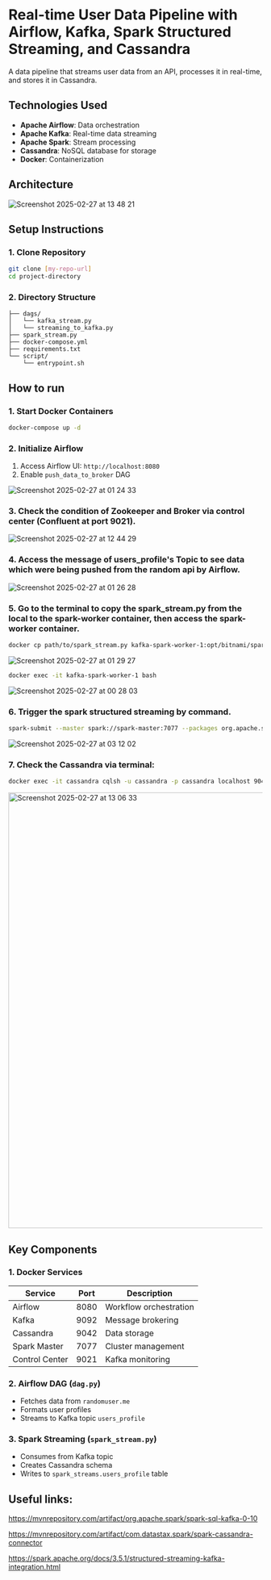 
# Real-time User Data Pipeline with Airflow, Kafka, Spark Structured Streaming, and Cassandra

A data pipeline that streams user data from an API, processes it in real-time, and stores it in Cassandra.

## Technologies Used
- **Apache Airflow**: Data orchestration
- **Apache Kafka**: Real-time data streaming
- **Apache Spark**: Stream processing
- **Cassandra**: NoSQL database for storage
- **Docker**: Containerization

## Architecture


![Screenshot 2025-02-27 at 13 48 21](https://github.com/user-attachments/assets/c426cabc-b537-4995-a55e-d2a219dd13e1)



## Setup Instructions

### 1. Clone Repository
```bash
git clone [my-repo-url]
cd project-directory
```

### 2. Directory Structure
```plaintext
├── dags/
│   └── kafka_stream.py
│   └── streaming_to_kafka.py
├── spark_stream.py
├── docker-compose.yml
├── requirements.txt
└── script/
    └── entrypoint.sh
```
## How to run

### 1. Start Docker Containers
```bash
docker-compose up -d
```

### 2. Initialize Airflow
1. Access Airflow UI: `http://localhost:8080`
2. Enable `push_data_to_broker` DAG

![Screenshot 2025-02-27 at 01 24 33](https://github.com/user-attachments/assets/817d8145-b575-40fc-8bc0-b132951aa16e)


### 3. Check the condition of Zookeeper and Broker via control center (Confluent at port 9021).

  ![Screenshot 2025-02-27 at 12 44 29](https://github.com/user-attachments/assets/9a35f149-6faf-4800-b56d-1210116e723a)

### 4. Access the message of users_profile's Topic to see data which were being pushed from the random api by Airflow.

  ![Screenshot 2025-02-27 at 01 26 28](https://github.com/user-attachments/assets/3966e623-a7bf-4bf8-aa69-6c707ea2a5bc)
### 5. Go to the terminal to copy the spark_stream.py from the local to the spark-worker container, then access the spark-worker container.

```bash
docker cp path/to/spark_stream.py kafka-spark-worker-1:opt/bitnami/spark
``` 
![Screenshot 2025-02-27 at 01 29 27](https://github.com/user-attachments/assets/690d9b60-1f42-4191-afc5-1b9c615fb416)


```bash
docker exec -it kafka-spark-worker-1 bash
``` 
![Screenshot 2025-02-27 at 00 28 03](https://github.com/user-attachments/assets/d9952f35-5c76-4ebe-93c7-a5d55a1b1970)

### 6. Trigger the spark structured streaming by command.
```bash
spark-submit --master spark://spark-master:7077 --packages org.apache.spark:spark-sql-kafka-0-10_2.12:3.4.1,com.datastax.spark:spark-cassandra-connector_2.12:3.4.1 spark_stream.py
```

![Screenshot 2025-02-27 at 03 12 02](https://github.com/user-attachments/assets/3d71d1af-acc8-4456-87a1-71a0203cf07e)

### 7. Check the Cassandra via terminal:
```bash
docker exec -it cassandra cqlsh -u cassandra -p cassandra localhost 9042
```

<img width="864" alt="Screenshot 2025-02-27 at 13 06 33" src="https://github.com/user-attachments/assets/40a7c926-765f-4521-baa8-7ece5f25df04" />

## Key Components

### 1. Docker Services
| Service | Port | Description |
|---------|------|-------------|
| Airflow | 8080 | Workflow orchestration |
| Kafka | 9092 | Message brokering |
| Cassandra | 9042 | Data storage |
| Spark Master | 7077 | Cluster management |
| Control Center | 9021 | Kafka monitoring |

### 2. Airflow DAG (`dag.py`)
- Fetches data from `randomuser.me`
- Formats user profiles
- Streams to Kafka topic `users_profile`

### 3. Spark Streaming (`spark_stream.py`)
- Consumes from Kafka topic
- Creates Cassandra schema
- Writes to `spark_streams.users_profile` table

## Useful links:

https://mvnrepository.com/artifact/org.apache.spark/spark-sql-kafka-0-10

https://mvnrepository.com/artifact/com.datastax.spark/spark-cassandra-connector

https://spark.apache.org/docs/3.5.1/structured-streaming-kafka-integration.html


